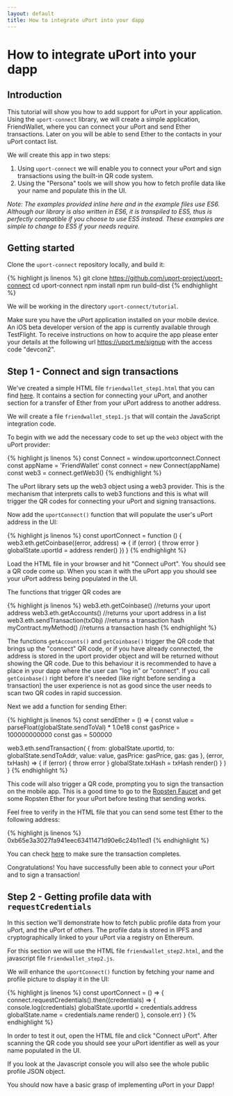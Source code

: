 ```yaml
---
layout: default
title: How to integrate uPort into your dapp
---
```


# How to integrate uPort into your dapp

## Introduction

This tutorial will show you how to add support for uPort in your application. Using the `uport-connect` library, we will create a simple application, FriendWallet, where you can connect your uPort and send Ether transactions. Later on you will be able to send Ether to the contacts in your uPort contact list.

We will create this app in two steps:

1. Using `uport-connect` we will enable you to connect your uPort and sign transactions using the built-in QR code system.
2. Using the "Persona" tools we will show you how to fetch profile data like your name and populate this in the UI.

*Note: The examples provided inline here and in the example files use ES6. Although our library is also written in ES6, it is transpiled to ES5, thus is perfectly compatible if you choose to use ES5 instead. These examples are simple to change to ES5 if your needs require.*

## Getting started

Clone the `uport-connect` repository locally, and build it:

{% highlight js linenos %}
git clone https://github.com/uport-project/uport-connect
cd uport-connect
npm install
npm run build-dist
{% endhighlight %}

We will be working in the directory `uport-connect/tutorial`.

Make sure you have the uPort application installed on your mobile device. An iOS beta developer version of the app is currently available through TestFlight. To receive instructions on how to acquire the app please enter your details at the following url <https://uport.me/signup> with the access code "devcon2".

## Step 1 - Connect and sign transactions

We've created a simple HTML file `friendwallet_step1.html` that you can find [here](https://github.com/uport-project/uport-connect/blob/develop/tutorial/friendwallet_step1.html). It contains a section for connecting your uPort, and another section for a transfer of Ether from your uPort address to another address.

We will create a file `friendwallet_step1.js` that will contain the JavaScript integration code.

To begin with we add the necessary code to set up the `web3` object with the uPort provider:

{% highlight js linenos %}
const Connect = window.uportconnect.Connect
const appName = 'FriendWallet'
const connect = new Connect(appName)
const web3 = connect.getWeb3()
{% endhighlight %}

The uPort library sets up the web3 object using a web3 provider. This is the mechanism that interprets calls to web3 functions and this is what will trigger the QR codes for connecting your uPort and signing transactions.

Now add the `uportConnect()` function that will populate the user's uPort address in the UI:

{% highlight js linenos %}
const uportConnect = function () {
  web3.eth.getCoinbase((error, address) => {
    if (error) { throw error }
    globalState.uportId = address
    render()
  })
}
{% endhighlight %}

Load the HTML file in your browser and hit "Connect uPort". You should see a QR code come up. When you scan it with the uPort app you should see your uPort address being populated in the UI.

The functions that trigger QR codes are

{% highlight js linenos %}
web3.eth.getCoinbase() //returns your uport address
web3.eth.getAccounts() //returns your uport address in a list
web3.eth.sendTransaction(txObj) //returns a transaction hash
myContract.myMethod() //returns a transaction hash
{% endhighlight %}

The functions `getAccounts()` and `getCoinbase()` trigger the QR code that brings up the "connect" QR code, or if you have already connected, the address is stored in the uport provider object and will be returned without showing the QR code. Due to this behaviour it is recommended to have a place in your dapp where the user can "log in" or "connect". If you call `getCoinbase()` right before it's needed (like right before sending a transaction) the user experience is not as good since the user needs to scan two QR codes in rapid succession.


Next we add a function for sending Ether:


{% highlight js linenos %}
const sendEther = () => {
  const value = parseFloat(globalState.sendToVal) * 1.0e18
  const gasPrice = 100000000000
  const gas = 500000

  web3.eth.sendTransaction(
    {
      from: globalState.uportId,
      to: globalState.sendToAddr,
      value: value,
      gasPrice: gasPrice,
      gas: gas
    },
    (error, txHash) => {
      if (error) { throw error }
      globalState.txHash = txHash
      render()
    }
  )
}
{% endhighlight %}

This code will also trigger a QR code, prompting you to sign the transaction on the mobile app. This is a good time to go to the [Ropsten Faucet](http://faucet.ropsten.be:3001) and get some Ropsten Ether for your uPort before testing that sending works.

Feel free to verify in the HTML file that you can send some test Ether to the following address:

{% highlight js linenos %}
0xb65e3a3027fa941eec63411471d90e6c24b11ed1
{% endhighlight %}

You can check [here](https://test.ether.camp/account/b65e3a3027fa941eec63411471d90e6c24b11ed1) to make sure the transaction completes.

Congratulations! You have successfully been able to connect your uPort and to sign a transaction!

## Step 2 - Getting profile data with `requestCredentials`

In this section we'll demonstrate how to fetch public profile data from your uPort, and the uPort of others. The profile data is stored in IPFS and cryptographically linked to your uPort via a registry on Ethereum.

For this section we will use the HTML file `friendwallet_step2.html`, and the javascript file `friendwallet_step2.js`.

We will enhance the `uportConnect()` function by fetching your name and profile picture to display it in the UI:

{% highlight js linenos %}
const uportConnect = () => {
  connect.requestCredentials().then((credentials) => {
    console.log(credentials)
    globalState.uportId = credentials.address
    globalState.name = credentials.name
    render()
  }, console.err)
}
{% endhighlight %}

In order to test it out, open the HTML file and click "Connect uPort". After scanning the QR code you should see your uPort identifier as well as your name populated in the UI.

If you look at the Javascript console you will also see the whole public profile JSON object.

You should now have a basic grasp of implementing uPort in your Dapp!
